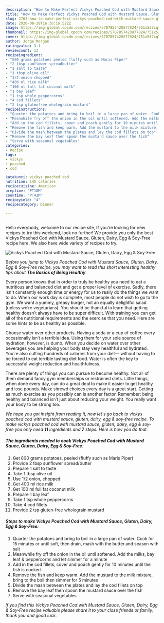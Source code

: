 ```yaml
---
description: "How to Make Perfect Vickys Poached Cod with Mustard Sauce, Gluten, Dairy, Egg &amp;amp; Soy-Free"
title: "How to Make Perfect Vickys Poached Cod with Mustard Sauce, Gluten, Dairy, Egg &amp;amp; Soy-Free"
slug: 2763-how-to-make-perfect-vickys-poached-cod-with-mustard-sauce-gluten-dairy-egg-and-amp-soy-free
date: 2020-08-28T16:30:16.522Z
image: https://img-global.cpcdn.com/recipes/5707857420877824/751x532cq70/vickys-poached-cod-with-mustard-sauce-gluten-dairy-egg-soy-free-recipe-main-photo.jpg
thumbnail: https://img-global.cpcdn.com/recipes/5707857420877824/751x532cq70/vickys-poached-cod-with-mustard-sauce-gluten-dairy-egg-soy-free-recipe-main-photo.jpg
cover: https://img-global.cpcdn.com/recipes/5707857420877824/751x532cq70/vickys-poached-cod-with-mustard-sauce-gluten-dairy-egg-soy-free-recipe-main-photo.jpg
author: Jorge Morgan
ratingvalue: 3.1
reviewcount: 13
recipeingredient:
- "800 grams potatoes peeled fluffy such as Maris Piper"
- "2 tbsp sunflower spreadbutter"
- "1 salt to taste"
- "1 tbsp olive oil"
- "1/2 onion chopped"
- "400 ml rice milk"
- "100 ml full fat coconut milk"
- "1 bay leaf"
- "1 tsp whole peppercorns"
- "4 cod fillets"
- "2 tsp glutenfree wholegrain mustard"
recipeinstructions:
- "Quarter the potatoes and bring to boil in a large pan of water. Cook for 15 minutes or until soft, then drain, mash with the butter and season with salt"
- "Meanwhile fry off the onion in the oil until softened. Add the milks, bay leaf &amp; peppercorns and let simmer for a minute"
- "Add in the cod fillets, cover and poach gently for 10 minutes until the fish is cooked"
- "Remove the fish and keep warm. Add the mustard to the milk mixture, bring to the boil then simmer for 5 minutes"
- "Divide the mash between the plates and lay the cod fillets on top"
- "Remove the bay leaf then spoon the mustard sauce over the fish"
- "Serve with seasonal vegetables"
categories:
- Recipe
tags:
- vickys
- poached
- cod

katakunci: vickys poached cod 
nutrition: 145 calories
recipecuisine: American
preptime: "PT18M"
cooktime: "PT42M"
recipeyield: "4"
recipecategory: Dinner

---
```

<br>
Hello everybody, welcome to our recipe site, If you're looking for new recipes to try this weekend, look no further! We provide you only the best Vickys Poached Cod with Mustard Sauce, Gluten, Dairy, Egg &amp; Soy-Free recipe here. We also have wide variety of recipes to try.
<br>


![Vickys Poached Cod with Mustard Sauce, Gluten, Dairy, Egg &amp; Soy-Free](https://img-global.cpcdn.com/recipes/5707857420877824/751x532cq70/vickys-poached-cod-with-mustard-sauce-gluten-dairy-egg-soy-free-recipe-main-photo.jpg)

<i>Before you jump to Vickys Poached Cod with Mustard Sauce, Gluten, Dairy, Egg &amp; Soy-Free recipe, you may want to read this short interesting healthy tips about <strong>The Basics of Being Healthy</strong>.</i>

Every person knows that in order to truly be healthy you need to eat a nutritious and balanced diet and get a proper level of exercise. Sadly, there isn't constantly enough time or energy for us to really do the things we want to do. When our work day is complete, most people do not wish to go to the gym. We want a yummy, greasy burger, not an equally delightful salad (unless we’re vegetarians). You should be thankful to learn that getting healthy doesn't always have to be super difficult. With training you can get all of the nutritional requirements and the exercise that you need. Here are some hints to be as healthy as possible.

Choose water over other products. Having a soda or a cup of coffee every occasionally isn’t a terrible idea. Using them for your sole source of hydration, however, is dumb. When you decide on water over other beverages you are helping your body stay very healthful and hydrated. You’re also cutting hundreds of calories from your diet— without having to be forced to eat terrible tasting diet food. Water is often the key to successful weight reduction and healthfulness.

There are plenty of things you can pursue to become healthy. Not all of them demand fancy gym memberships or restrained diets. Little things, when done every day, can do a great deal to make it easier to get healthy and lose pounds. Make shrewd choices every day is a great start. Getting as much exercise as you possibly can is another factor. Remember: being healthy and balanced isn’t just about reducing your weight. You really want your body to be strong too. 


<i>We hope you got insight from reading it, now let's go back to vickys poached cod with mustard sauce, gluten, dairy, egg &amp; soy-free recipe. To make vickys poached cod with mustard sauce, gluten, dairy, egg &amp; soy-free you only need <strong>11</strong> ingredients and <strong>7</strong> steps. Here is how you do that.
</i>

##### The ingredients needed to cook Vickys Poached Cod with Mustard Sauce, Gluten, Dairy, Egg &amp; Soy-Free:

1. Get 800 grams potatoes, peeled (fluffy such as Maris Piper)
1. Provide 2 tbsp sunflower spread/butter
1. Prepare 1 salt to taste
1. Take 1 tbsp olive oil
1. Use 1/2 onion, chopped
1. Get 400 ml rice milk
1. Get 100 ml full fat coconut milk
1. Prepare 1 bay leaf
1. Take 1 tsp whole peppercorns
1. Take 4 cod fillets
1. Provide 2 tsp gluten-free wholegrain mustard


##### Steps to make Vickys Poached Cod with Mustard Sauce, Gluten, Dairy, Egg &amp; Soy-Free:

1. Quarter the potatoes and bring to boil in a large pan of water. Cook for 15 minutes or until soft, then drain, mash with the butter and season with salt
1. Meanwhile fry off the onion in the oil until softened. Add the milks, bay leaf &amp; peppercorns and let simmer for a minute
1. Add in the cod fillets, cover and poach gently for 10 minutes until the fish is cooked
1. Remove the fish and keep warm. Add the mustard to the milk mixture, bring to the boil then simmer for 5 minutes
1. Divide the mash between the plates and lay the cod fillets on top
1. Remove the bay leaf then spoon the mustard sauce over the fish
1. Serve with seasonal vegetables


<i>If you find this Vickys Poached Cod with Mustard Sauce, Gluten, Dairy, Egg &amp; Soy-Free recipe valuable please share it to your close friends or family, thank you and good luck.</i>
